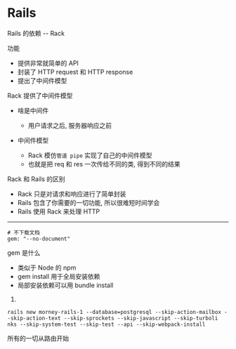 # Rails

Rails 的依赖 -- Rack

功能
- 提供非常就简单的 API
- 封装了 HTTP request 和 HTTP response
- 提出了中间件模型

Rack 提供了中间件模型
- 啥是中间件
   - 用户请求之后, 服务器响应之前
 
- 中间件模型
   - Rack 模仿`管道 pipe` 实现了自己的中间件模型
   - 也就是把 req 和 res 一次传给不同的类, 得到不同的结果
   
Rack 和 Rails 的区别
- Rack 只是对请求和响应进行了简单封装
- Rails 包含了你需要的一切功能, 所以很难短时间学会
- Rails 使用 Rack 来处理 HTTP

---


```
# 不下载文档
gem: "--no-document"
```

gem 是什么
- 类似于 Node 的 npm
- gem install 用于全局安装依赖
- 局部安装依赖可以用 bundle install

1.
```cassandraql
rails new morney-rails-1 --database=postgresql --skip-action-mailbox --skip-action-text --skip-sprockets --skip-javascript --skip-turboli
nks --skip-system-test --skip-test --api --skip-webpack-install
```

所有的一切从路由开始
